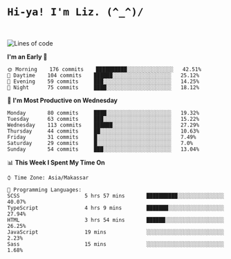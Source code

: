 
# `Hi-ya! I'm Liz. (^_^)/ `

<br>

<!--START_SECTION:waka-->
![Lines of code](https://img.shields.io/badge/From%20Hello%20World%20I%27ve%20Written-26398%20lines%20of%20code-blue)

**I'm an Early 🐤** 

```text
🌞 Morning    176 commits    ██████████░░░░░░░░░░░░░░░   42.51% 
🌆 Daytime    104 commits    ██████░░░░░░░░░░░░░░░░░░░   25.12% 
🌃 Evening    59 commits     ███░░░░░░░░░░░░░░░░░░░░░░   14.25% 
🌙 Night      75 commits     ████░░░░░░░░░░░░░░░░░░░░░   18.12%

```
📅 **I'm Most Productive on Wednesday** 

```text
Monday       80 commits     ████░░░░░░░░░░░░░░░░░░░░░   19.32% 
Tuesday      63 commits     ███░░░░░░░░░░░░░░░░░░░░░░   15.22% 
Wednesday    113 commits    ██████░░░░░░░░░░░░░░░░░░░   27.29% 
Thursday     44 commits     ██░░░░░░░░░░░░░░░░░░░░░░░   10.63% 
Friday       31 commits     █░░░░░░░░░░░░░░░░░░░░░░░░   7.49% 
Saturday     29 commits     █░░░░░░░░░░░░░░░░░░░░░░░░   7.0% 
Sunday       54 commits     ███░░░░░░░░░░░░░░░░░░░░░░   13.04%

```


📊 **This Week I Spent My Time On** 

```text
⌚︎ Time Zone: Asia/Makassar

💬 Programming Languages: 
SCSS                     5 hrs 57 mins       ██████████░░░░░░░░░░░░░░░   40.07% 
TypeScript               4 hrs 9 mins        ███████░░░░░░░░░░░░░░░░░░   27.94% 
HTML                     3 hrs 54 mins       ██████░░░░░░░░░░░░░░░░░░░   26.25% 
JavaScript               19 mins             ░░░░░░░░░░░░░░░░░░░░░░░░░   2.23% 
Sass                     15 mins             ░░░░░░░░░░░░░░░░░░░░░░░░░   1.68%

```


<!--END_SECTION:waka-->


